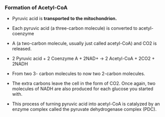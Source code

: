 ### Formation of Acetyl-CoA

*   Pyruvic acid is **transported to the mitochondrion.**
    
*   Each pyruvic acid (a three-carbon molecule) is converted to acetyl-coenzyme
    
*   A (a two-carbon molecule, usually just called acetyl-CoA) and CO2 is released.
    
*   2 Pyruvic acid + 2 Coenzyme A + 2NAD+ → 2 Acetyl-CoA + 2CO2 + 2NADH
    
*   From two 3- carbon molecules to now two 2-carbon molecules.
    
*   The extra carbons leave the cell in the form of CO2. Once again, two molecules of NADH are also produced for each glucose you started with.
    
*   This process of turning pyruvic acid into acetyl-CoA is catalyzed by an enzyme complex called the pyruvate dehydrogenase complex (PDC).